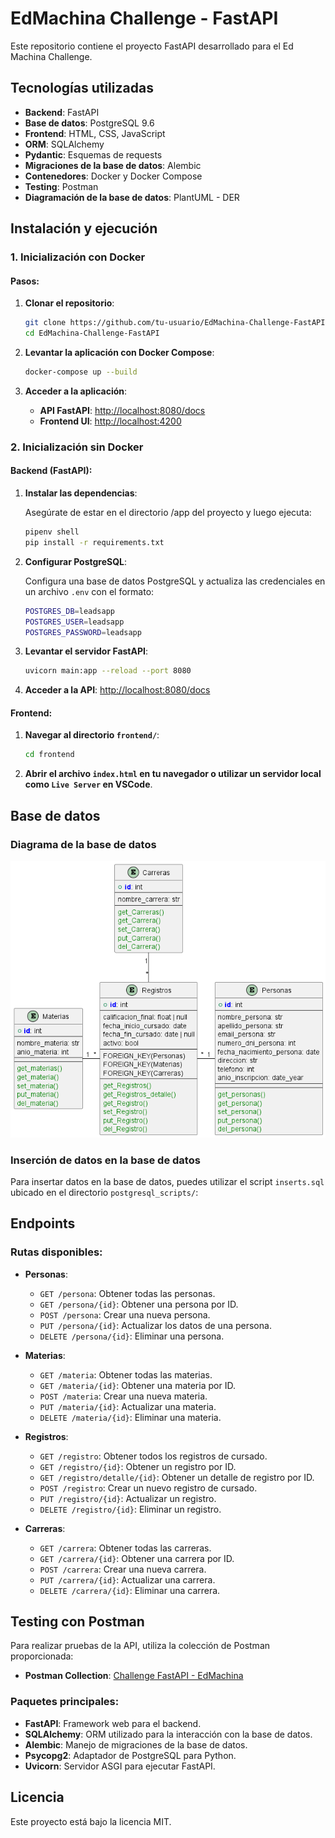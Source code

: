 # EdMachina Challenge - FastAPI

Este repositorio contiene el proyecto FastAPI desarrollado para el Ed Machina Challenge.

## Tecnologías utilizadas

- **Backend**: FastAPI
- **Base de datos**: PostgreSQL 9.6
- **Frontend**: HTML, CSS, JavaScript
- **ORM**: SQLAlchemy
- **Pydantic**: Esquemas de requests
- **Migraciones de la base de datos**: Alembic
- **Contenedores**: Docker y Docker Compose
- **Testing**: Postman
- **Diagramación de la base de datos**: PlantUML - DER

## Instalación y ejecución

### 1. Inicialización con Docker

#### Pasos:

1. **Clonar el repositorio**:

   ```bash
   git clone https://github.com/tu-usuario/EdMachina-Challenge-FastAPI.git
   cd EdMachina-Challenge-FastAPI
   ```

2. **Levantar la aplicación con Docker Compose**:

   ```bash
   docker-compose up --build
   ```

3. **Acceder a la aplicación**:

   - **API FastAPI**: [http://localhost:8080/docs](http://localhost:8080/docs)
   - **Frontend UI**: [http://localhost:4200](http://localhost:4200)

### 2. Inicialización sin Docker

#### Backend (FastAPI):

1. **Instalar las dependencias**:

   Asegúrate de estar en el directorio /app del proyecto y luego ejecuta:

   ```bash
   pipenv shell
   pip install -r requirements.txt
   ```

2. **Configurar PostgreSQL**:

   Configura una base de datos PostgreSQL y actualiza las credenciales en un archivo `.env` con el formato:

   ```bash
   POSTGRES_DB=leadsapp
   POSTGRES_USER=leadsapp
   POSTGRES_PASSWORD=leadsapp
   ```

3. **Levantar el servidor FastAPI**:

   ```bash
   uvicorn main:app --reload --port 8080
   ```

4. **Acceder a la API**: [http://localhost:8080/docs](http://localhost:8080/docs)

#### Frontend:

1. **Navegar al directorio `frontend/`**:

   ```bash
   cd frontend
   ```

2. **Abrir el archivo `index.html` en tu navegador o utilizar un servidor local como `Live Server` en VSCode**.

## Base de datos

### Diagrama de la base de datos

![Diagrama de la Base de Datos](https://github.com/facuolivamar/EdMachina-Challenge-FastAPI/blob/main/docs/diagram_db/diagram_db.png)

### Inserción de datos en la base de datos

Para insertar datos en la base de datos, puedes utilizar el script `inserts.sql` ubicado en el directorio `postgresql_scripts/`:

## Endpoints
### Rutas disponibles:

- **Personas**:
  - `GET /persona`: Obtener todas las personas.
  - `GET /persona/{id}`: Obtener una persona por ID.
  - `POST /persona`: Crear una nueva persona.
  - `PUT /persona/{id}`: Actualizar los datos de una persona.
  - `DELETE /persona/{id}`: Eliminar una persona.

- **Materias**:
  - `GET /materia`: Obtener todas las materias.
  - `GET /materia/{id}`: Obtener una materia por ID.
  - `POST /materia`: Crear una nueva materia.
  - `PUT /materia/{id}`: Actualizar una materia.
  - `DELETE /materia/{id}`: Eliminar una materia.

- **Registros**:
  - `GET /registro`: Obtener todos los registros de cursado.
  - `GET /registro/{id}`: Obtener un registro por ID.
  - `GET /registro/detalle/{id}`: Obtener un detalle de registro por ID.
  - `POST /registro`: Crear un nuevo registro de cursado.
  - `PUT /registro/{id}`: Actualizar un registro.
  - `DELETE /registro/{id}`: Eliminar un registro.

- **Carreras**:
  - `GET /carrera`: Obtener todas las carreras.
  - `GET /carrera/{id}`: Obtener una carrera por ID.
  - `POST /carrera`: Crear una nueva carrera.
  - `PUT /carrera/{id}`: Actualizar una carrera.
  - `DELETE /carrera/{id}`: Eliminar una carrera.

## Testing con Postman

Para realizar pruebas de la API, utiliza la colección de Postman proporcionada:

- **Postman Collection**: [Challenge FastAPI - EdMachina](https://www.postman.com/salascuna-system/workspace/challenge-fastapi-edmachina/overview)

### Paquetes principales:

- **FastAPI**: Framework web para el backend.
- **SQLAlchemy**: ORM utilizado para la interacción con la base de datos.
- **Alembic**: Manejo de migraciones de la base de datos.
- **Psycopg2**: Adaptador de PostgreSQL para Python.
- **Uvicorn**: Servidor ASGI para ejecutar FastAPI.

## Licencia

Este proyecto está bajo la licencia MIT. 
